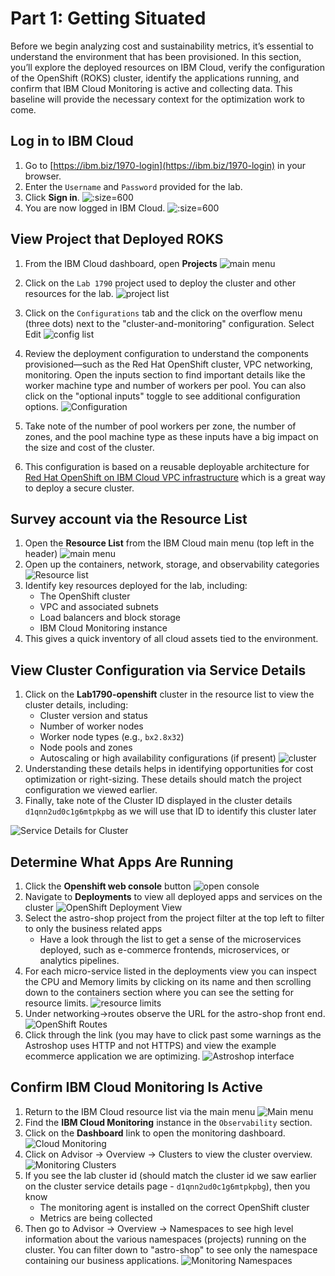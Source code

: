 # Part 1: Getting Situated

Before we begin analyzing cost and sustainability metrics, it’s essential to understand the environment that has been provisioned. In this section, you’ll explore the deployed resources on IBM Cloud, verify the configuration of the OpenShift (ROKS) cluster, identify the applications running, and confirm that IBM Cloud Monitoring is active and collecting data. This baseline will provide the necessary context for the optimization work to come.

## Log in to IBM Cloud

1. Go to [https://ibm.biz/1970-login](https://ibm.biz/1970-login) in your browser.
1. Enter the `Username` and `Password` provided for the lab.
1. Click **Sign in**.
  ![](images/10-login.png ':size=600')
1. You are now logged in IBM Cloud.
  ![](images/10-logged.png ':size=600')

## View Project that Deployed ROKS

1. From the IBM Cloud dashboard, open **Projects**
![main menu](images/main%20menu.png ':size=400')

1. Click on the `Lab 1790` project used to deploy the cluster and other resources for the lab.
![project list](images/project-list.png)

1. Click on the `Configurations` tab and the click on the overflow menu (three dots) next to the "cluster-and-monitoring" configuration.  Select Edit
![config list](images/config-list.png ':size=600')

1. Review the deployment configuration to understand the components provisioned—such as the Red Hat OpenShift cluster, VPC networking, monitoring.  Open the inputs section to find important details like the worker machine type and number of workers per pool.  You can also click on the "optional inputs" toggle to see additional configuration options.
![Configuration](images/cluster-and-monitoring.png ':size=600')
1. Take note of the number of pool workers per zone, the number of zones, and the pool machine type as these inputs have a big impact on the size and cost of the cluster.
1. This configuration is based on a reusable deployable architecture for [Red Hat OpenShift on IBM Cloud VPC infrastructure](https://cloud.ibm.com/catalog/7a4d68b4-cf8b-40cd-a3d1-f49aff526eb3/architecture/deploy-arch-ibm-ocp-vpc-1728a4fd-f561-4cf9-82ef-2b1eeb5da1a8-global) which is a great way to deploy a secure cluster.


## Survey account via the Resource List

1. Open the **Resource List** from the IBM Cloud main menu (top left in the header)
![main menu](images/main%20menu.png ':size=400')
1. Open up the containers, network, storage, and observability categories
![Resource list](images/resource%20list.png ':size=600')
1. Identify key resources deployed for the lab, including:
    - The OpenShift cluster
    - VPC and associated subnets
    - Load balancers and block storage
    - IBM Cloud Monitoring instance
1. This gives a quick inventory of all cloud assets tied to the environment.

## View Cluster Configuration via Service Details

1. Click on the **Lab1790-openshift** cluster in the resource list to view the cluster details, including:
    - Cluster version and status
    - Number of worker nodes
    - Worker node types (e.g., `bx2.8x32`)
    - Node pools and zones
    - Autoscaling or high availability configurations (if present)
![cluster](images/cluster%20in%20rex.png ':size=600')
1. Understanding these details helps in identifying opportunities for cost optimization or right-sizing.  These details should match the project configuration we viewed earlier.
1. Finally, take note of the Cluster ID displayed in the cluster details `d1qnn2ud0c1g6mtpkpbg` as we will use that ID to identify this cluster later

![Service Details for Cluster](images/cluster%20details.png ':size=600')


## Determine What Apps Are Running

1. Click the **Openshift web console** button
![open console](images/cluster%20open%20console.png ':size=600')
1. Navigate to **Deployments** to view all deployed apps and services on the cluster
![OpenShift Deployment View](images/os%20deployments.png ':size=600')
1. Select the astro-shop project from the project filter at the top left to filter to only the business related apps
    - Have a look through the list to get a sense of the microservices deployed, such as e-commerce frontends, microservices, or analytics pipelines.
1. For each micro-service listed in the deployments view you can inspect the CPU and Memory limits by clicking on its name and then scrolling down to the containers section where you can see the setting for resource limits.
![resource limits](images/resource-limits.png ':size=600')
1. Under networking->routes observe the URL for the astro-shop front end.
![OpenShift Routes](images/os%20routes.png ':size=600')
1. Click through the link (you may have to click past some warnings as the Astroshop uses HTTP and not HTTPS) and view the example ecommerce application we are optimizing.
![Astroshop interface](images/astroshop.png ':size=600')

## Confirm IBM Cloud Monitoring Is Active

1. Return to the IBM Cloud resource list via the main menu
![Main menu](images/main%20menu.png ':size=400')
1. Find the **IBM Cloud Monitoring** instance in the `Observability` section.
1. Click on the **Dashboard** link to open the monitoring dashboard.
![Cloud Monitoring](images/monitoring%20dashboard%20link.png ':size=600')
1. Click on Advisor -> Overview -> Clusters to view the cluster overview.
![Monitoring Clusters](images/cluster%20overview.png ':size=400')
1. If you see the lab cluster id (should match the cluster id we saw earlier on the cluster service details page - `d1qnn2ud0c1g6mtpkpbg`), then you know
    - The monitoring agent is installed on the correct OpenShift cluster
    - Metrics are being collected
1. Then go to Advisor -> Overview -> Namespaces to see high level information about the various namespaces (projects) running on the cluster.  You can filter down to "astro-shop" to see only the namespace containing our business applications.
![Monitoring Namespaces](images/monitoring%20namespace%20overview.png ':size=600')
